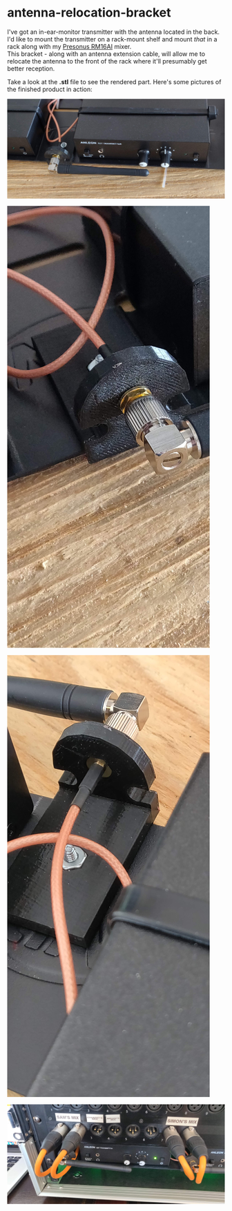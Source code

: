 # antenna-relocation-bracket

I've got an in-ear-monitor transmitter with the antenna located in the back.  
I'd like to mount the transmitter on a rack-mount shelf and mount _that_ in a rack along with my [Presonus RM16AI](https://www.presonus.com/products/StudioLive-RM16AI) mixer.  
This bracket - along with an antenna extension cable, will allow me to relocate the antenna to the front of the rack where it'll presumably get better reception.

Take a look at the **.stl** file to see the rendered part.  Here's some pictures of the finished product in action:

![front view](./images/IMG_20190117_120733.jpg "Front View")

![iso front view](./images/IMG_20190117_120724.jpg "Iso Front View")

![iso rear view](./images/IMG_20190117_120709.jpg "Iso Rear View")

![in the rack](./images/IMG_20190314_101656.jpg "Rack Mounted")
